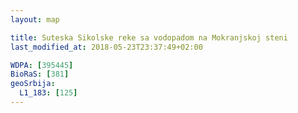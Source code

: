```yaml
---
layout: map

title: Suteska Sikolske reke sa vodopadom na Mokranjskoj steni
last_modified_at: 2018-05-23T23:37:49+02:00

WDPA: [395445]
BioRaS: [381]
geoSrbija:
  L1_183: [125]
---
```


